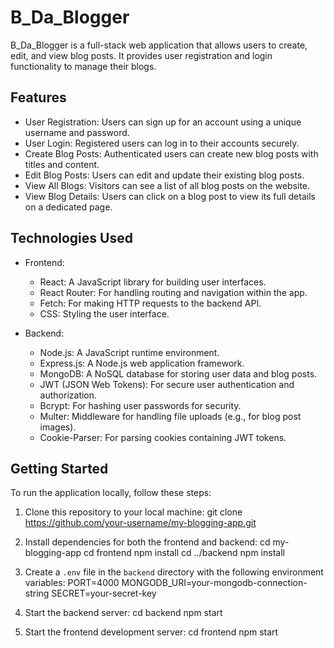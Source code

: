 # B_Da_Blogger


B_Da_Blogger is a full-stack web application that allows users to create, edit, and view blog posts. It provides user registration and login functionality to manage their blogs.

## Features

- User Registration: Users can sign up for an account using a unique username and password.
- User Login: Registered users can log in to their accounts securely.
- Create Blog Posts: Authenticated users can create new blog posts with titles and content.
- Edit Blog Posts: Users can edit and update their existing blog posts.
- View All Blogs: Visitors can see a list of all blog posts on the website.
- View Blog Details: Users can click on a blog post to view its full details on a dedicated page.

## Technologies Used

- Frontend:
  - React: A JavaScript library for building user interfaces.
  - React Router: For handling routing and navigation within the app.
  - Fetch: For making HTTP requests to the backend API.
  - CSS: Styling the user interface.
  
- Backend:
  - Node.js: A JavaScript runtime environment.
  - Express.js: A Node.js web application framework.
  - MongoDB: A NoSQL database for storing user data and blog posts.
  - JWT (JSON Web Tokens): For secure user authentication and authorization.
  - Bcrypt: For hashing user passwords for security.
  - Multer: Middleware for handling file uploads (e.g., for blog post images).
  - Cookie-Parser: For parsing cookies containing JWT tokens.

## Getting Started

To run the application locally, follow these steps:

1. Clone this repository to your local machine:
git clone https://github.com/your-username/my-blogging-app.git


2. Install dependencies for both the frontend and backend:
cd my-blogging-app
cd frontend
npm install
cd ../backend
npm install


3. Create a `.env` file in the `backend` directory with the following environment variables:
PORT=4000
MONGODB_URI=your-mongodb-connection-string
SECRET=your-secret-key


4. Start the backend server:
cd backend
npm start


5. Start the frontend development server:
cd frontend
npm start


